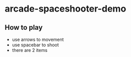 # arcade-spaceshooter-demo

## How to play
* use arrows to movement
* use spacebar to shoot
* there are 2 items
